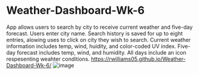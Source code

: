 # Weather-Dashboard-Wk-6
App allows users to search by city to receive current  weather and five-day forecast.
Users enter city name. Search history is saved for up to eight entries, alowing uses to click on city they wish to search.
Current weather information includes temp, wind, huidity, and color-coded UV index.
Five-day forecast includes temp, wind, and humidity.
All days include an icon respesenting weahter conditions.
https://rwilliams05.github.io/Weather-Dashboard-Wk-6/
![image](https://user-images.githubusercontent.com/71559818/166148901-d3ade4b3-be21-4a87-a37c-54183146edfd.png)
